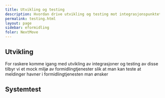 ```yaml
---
title: Utvikling og testing
description: Hvordan drive utvikling og testing mot integrasjonspunktet
permalink: testing.html
layout: page
sidebar: eformidling
foler: NextMove
---
```


## Utvikling

For raskere komme igang med utvikling av integrasjoner og testing av disse tilbyr vi et mock miljø av formidlingtjenester slik at man kan teste at meldinger havner i formidlingtjenesten man ønsker

 

## Systemtest